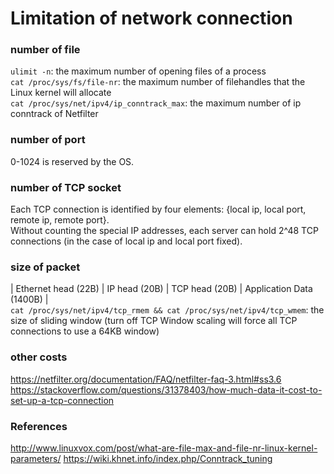 # Limitation of network connection


### number of file ###
`ulimit -n`: the maximum number of opening files of a process<br>
`cat /proc/sys/fs/file-nr`: the maximum number of filehandles that the Linux kernel will allocate<br>
`cat /proc/sys/net/ipv4/ip_conntrack_max`: the maximum number of ip conntrack of Netfilter<br>

### number of port ###
0-1024 is reserved by the OS.<br>

### number of TCP socket ###
Each TCP connection is identified by four elements: {local ip, local port, remote ip, remote port}.<br>
Without counting the special IP addresses, each server can hold 2^48 TCP connections (in the case of local ip and local port fixed).<br>

### size of packet ###
|&nbsp;Ethernet head (22B)&nbsp;|&nbsp;IP head (20B)&nbsp;|&nbsp;TCP head (20B)&nbsp;|&nbsp;Application Data (1400B)&nbsp;|<br>
`cat /proc/sys/net/ipv4/tcp_rmem && cat /proc/sys/net/ipv4/tcp_wmem`: the size of sliding window (turn off TCP Window scaling will force all TCP connections to use a 64KB window)<br>


### other costs ###
https://netfilter.org/documentation/FAQ/netfilter-faq-3.html#ss3.6
https://stackoverflow.com/questions/31378403/how-much-data-it-cost-to-set-up-a-tcp-connection

### References ###
http://www.linuxvox.com/post/what-are-file-max-and-file-nr-linux-kernel-parameters/
https://wiki.khnet.info/index.php/Conntrack_tuning
